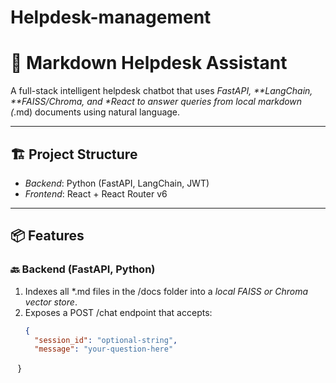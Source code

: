 # Helpdesk-management
# 🧠 Markdown Helpdesk Assistant

A full-stack intelligent helpdesk chatbot that uses *FastAPI, **LangChain, **FAISS/Chroma, and **React* to answer queries from local markdown (*.md) documents using natural language.

---

## 🏗 Project Structure

- *Backend*: Python (FastAPI, LangChain, JWT)
- *Frontend*: React + React Router v6

---

## 📦 Features

### 🔙 Backend (FastAPI, Python)

1. Indexes all *.md files in the /docs folder into a *local FAISS or Chroma vector store*.
2. Exposes a POST /chat endpoint that accepts:
   ```json
   {
     "session_id": "optional-string",
     "message": "your-question-here"
   }
